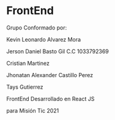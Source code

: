 # FrontEnd

Grupo Conformado por:

Kevin Leonardo Alvarez Mora

Jerson Daniel Basto Gil C.C 1033792369

Cristian Martinez

Jhonatan Alexander Castillo Perez

Tays Gutierrez


FrontEnd Desarrollado en React JS 

para Misión Tic 2021

